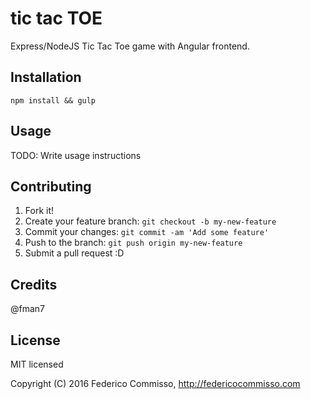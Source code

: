 # tic tac TOE

Express/NodeJS Tic Tac Toe game with Angular frontend.

## Installation

`npm install && gulp`

## Usage

TODO: Write usage instructions

## Contributing

1. Fork it!
2. Create your feature branch: `git checkout -b my-new-feature`
3. Commit your changes: `git commit -am 'Add some feature'`
4. Push to the branch: `git push origin my-new-feature`
5. Submit a pull request :D

## Credits

@fman7

## License

MIT licensed

Copyright (C) 2016 Federico Commisso, http://federicocommisso.com